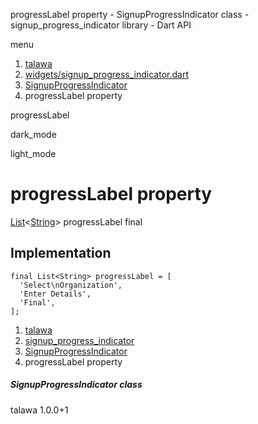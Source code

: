 




progressLabel property - SignupProgressIndicator class - signup\_progress\_indicator library - Dart API







menu

1. [talawa](../../index.html)
2. [widgets/signup\_progress\_indicator.dart](../../file-___home_harshil_Desktop_open-source_palisadoes_talawa_lib_widgets_signup_progress_indicator/)
3. [SignupProgressIndicator](../../file-___home_harshil_Desktop_open-source_palisadoes_talawa_lib_widgets_signup_progress_indicator/SignupProgressIndicator-class.html)
4. progressLabel property

progressLabel


dark\_mode

light\_mode




# progressLabel property


[List](https://api.flutter.dev/flutter/dart-core/List-class.html)<[String](https://api.flutter.dev/flutter/dart-core/String-class.html)>
progressLabel
final

## Implementation

```
final List<String> progressLabel = [
  'Select\nOrganization',
  'Enter Details',
  'Final',
];
```

 


1. [talawa](../../index.html)
2. [signup\_progress\_indicator](../../file-___home_harshil_Desktop_open-source_palisadoes_talawa_lib_widgets_signup_progress_indicator/)
3. [SignupProgressIndicator](../../file-___home_harshil_Desktop_open-source_palisadoes_talawa_lib_widgets_signup_progress_indicator/SignupProgressIndicator-class.html)
4. progressLabel property

##### SignupProgressIndicator class





talawa
1.0.0+1






